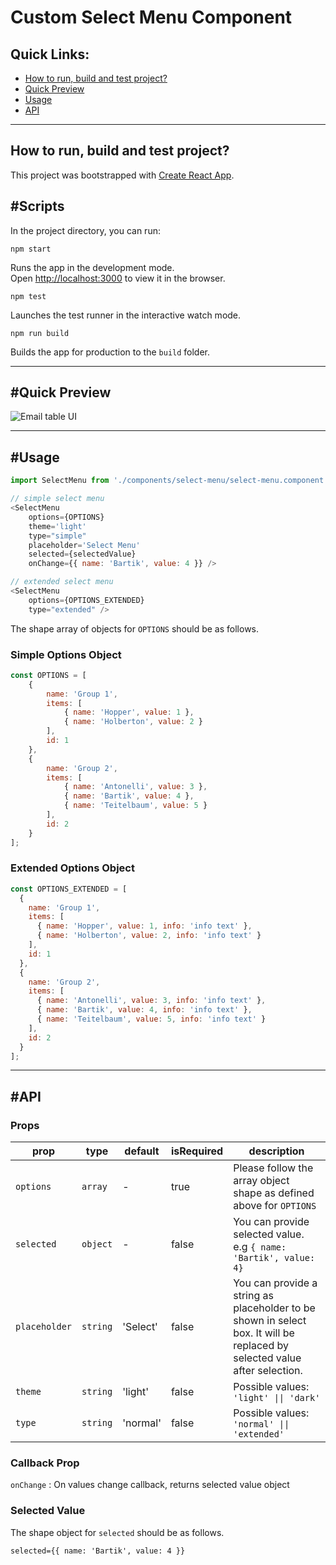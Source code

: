 # Custom Select Menu Component

## Quick Links:
- [How to run, build and test project?](#scripts)
- [Quick Preview](#quick-preview)
- [Usage](#usage)
- [API](#api)

---

## How to run, build and test project?

This project was bootstrapped with [Create React App](https://github.com/facebook/create-react-app).

## #Scripts

In the project directory, you can run:

 `npm start`

Runs the app in the development mode.\
Open [http://localhost:3000](http://localhost:3000) to view it in the browser.

`npm test`

Launches the test runner in the interactive watch mode.

`npm run build`

Builds the app for production to the `build` folder.

---

## #Quick Preview
![Email table UI](custom_select_menu_demo.gif)

---

## #Usage

```javascript
import SelectMenu from './components/select-menu/select-menu.component';

// simple select menu
<SelectMenu
    options={OPTIONS}
    theme='light'
    type="simple"
    placeholder='Select Menu'
    selected={selectedValue}
    onChange={{ name: 'Bartik', value: 4 }} />

// extended select menu
<SelectMenu
    options={OPTIONS_EXTENDED}
    type="extended" />
```

The shape array of objects for `OPTIONS` should be as follows.
### Simple Options Object

```javascript
const OPTIONS = [
    {
        name: 'Group 1',
        items: [
            { name: 'Hopper', value: 1 },
            { name: 'Holberton', value: 2 }
        ],
        id: 1
    },
    {
        name: 'Group 2',
        items: [
            { name: 'Antonelli', value: 3 },
            { name: 'Bartik', value: 4 },
            { name: 'Teitelbaum', value: 5 }
        ],
        id: 2
    }
];
```
### Extended Options Object

```javascript
const OPTIONS_EXTENDED = [
  {
    name: 'Group 1',
    items: [
      { name: 'Hopper', value: 1, info: 'info text' },
      { name: 'Holberton', value: 2, info: 'info text' }
    ],
    id: 1
  },
  {
    name: 'Group 2',
    items: [
      { name: 'Antonelli', value: 3, info: 'info text' },
      { name: 'Bartik', value: 4, info: 'info text' },
      { name: 'Teitelbaum', value: 5, info: 'info text' }
    ],
    id: 2
  }
];
```

---

## #API
### Props

| prop          | type     | default  | isRequired | description                                                                                                               |
|---------------|----------|----------|------------|---------------------------------------------------------------------------------------------------------------------------|
| `options`     | `array`  | -        | true       | Please follow the array object shape as defined above for `OPTIONS`                                                       |
| `selected`    | `object` | -        | false      | You can provide selected value.  e.g `{ name: 'Bartik', value: 4}`                                                        |
| `placeholder` | `string` | 'Select' | false      | You can provide a string as placeholder to be shown in select box. It will be replaced by selected value after selection. |
| `theme`       | `string` | 'light'  | false      | Possible values: `'light' \|\| 'dark'`                                                                                    |
| `type`        | `string` | 'normal' | false      | Possible values: `'normal' \|\| 'extended'`                                                                               |

### Callback Prop


`onChange` : On values change callback, returns selected value object

### Selected Value

The shape object for `selected` should be as follows.

`selected={{ name: 'Bartik', value: 4 }}`




